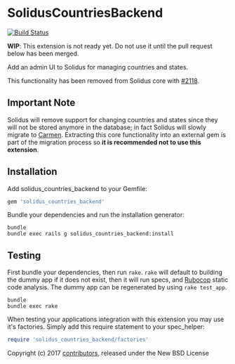SolidusCountriesBackend
=======================

[![Build Status](https://travis-ci.org/solidusio-contrib/solidus_countries_backend.svg?branch=master)](https://travis-ci.org/solidusio-contrib/solidus_countries_backend)

**WIP**: This extension is not ready yet. Do not use it until the pull
request below has been merged.

Add an admin UI to Solidus for managing countries and states.

This functionality has been removed from Solidus core with
[#2118](https://github.com/solidusio/solidus/pull/2118).

Important Note
--------------

Solidus will remove support for changing countries and states since they
will not be stored anymore in the database; in fact Solidus will slowly
migrate to [Carmen](https://github.com/jim/carmen). Extracting this core
functionality into an external gem is part of the migration process so **it is
recommended not to use this extension**.

Installation
------------

Add solidus_countries_backend to your Gemfile:

```ruby
gem 'solidus_countries_backend'
```

Bundle your dependencies and run the installation generator:

```shell
bundle
bundle exec rails g solidus_countries_backend:install
```

Testing
-------

First bundle your dependencies, then run `rake`. `rake` will default to building the dummy app if it does not exist, then it will run specs, and [Rubocop](https://github.com/bbatsov/rubocop) static code analysis. The dummy app can be regenerated by using `rake test_app`.

```shell
bundle
bundle exec rake
```

When testing your applications integration with this extension you may use it's factories.
Simply add this require statement to your spec_helper:

```ruby
require 'solidus_countries_backend/factories'
```

Copyright (c) 2017 [contributors](https://github.com/solidusio-contrib/solidus_countries_backend/graphs/contributors), released under the New BSD License
